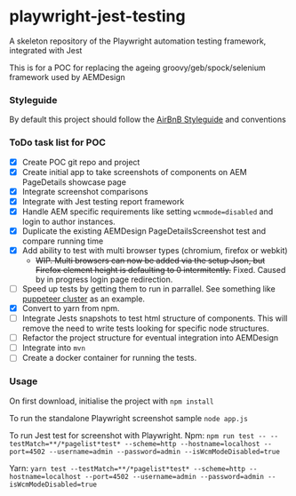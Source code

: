 # playwright-jest-testing
A skeleton repository of the Playwright automation testing framework, integrated with Jest

This is for a POC for replacing the ageing groovy/geb/spock/selenium framework used by AEMDesign

### Styleguide
By default this project should follow the [AirBnB Styleguide](https://github.com/airbnb/javascript) and conventions

### ToDo task list for POC
- [x] Create POC git repo and project
- [x] Create initial app to take screenshots of components on AEM PageDetails showcase page
- [x] Integrate screenshot comparisons
- [x] Integrate with Jest testing report framework
- [x] Handle AEM specific requirements like setting `wcmmode=disabled` and login to author instances.
- [x] Duplicate the existing AEMDesign PageDetailsScreenshot test and compare running time
- [x] Add ability to test with multi browser types (chromium, firefox or webkit)
  - ~~WIP. Multi browsers can now be added via the setup Json, but Firefox element height is defaulting to 0 intermitently.~~ Fixed. Caused by in progress login page redirection. 
- [ ] Speed up tests by getting them to run in parrallel. See something like [puppeteer cluster](https://github.com/thomasdondorf/puppeteer-cluster) as an example.
- [x] Convert to yarn from npm.
- [ ] Integrate Jests snapshots to test html structure of components. This will remove the need to write tests looking for specific node structures.
- [ ] Refactor the project structure for eventual integration into AEMDesign
- [ ] Integrate into `mvn`
- [ ] Create a docker container for running the tests.

### Usage
On first download, initialise the project with `npm install`

To run the standalone Playwright screenshot sample `node app.js`

To run Jest test for screenshot with Playwright.
Npm: `npm run test -- --testMatch=**/*pagelist*test* --scheme=http --hostname=localhost --port=4502 --username=admin --password=admin --isWcmModeDisabled=true`

Yarn: `yarn test --testMatch=**/*pagelist*test* --scheme=http --hostname=localhost --port=4502 --username=admin --password=admin --isWcmModeDisabled=true`